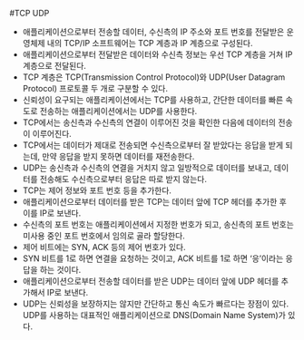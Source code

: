 #TCP UDP

- 애플리케이션으로부터 전송할 데이터, 수신측의 IP 주소와 포트 번호를 전달받은 운영체제 내의 TCP/IP 소프트웨어는 TCP 계층과 IP 계층으로 구성된다.
- 애플리케이션으로부터 전달받은 데이터와 수신측 정보는 우선 TCP 계층을 거쳐 IP 계층으로 전달된다.
- TCP 계층은 TCP(Transmission Control Protocol)와 UDP(User Datagram Protocol) 프로토콜 두 개로 구분할 수 있다.
- 신뢰성이 요구되는 애플리케이션에서는 TCP를 사용하고, 간단한 데이터를 빠른 속도로 전송하는 애플리케이션에서는 UDP를 사용한다.
- TCP에서는 송신측과 수신측의 연결이 이루어진 것을 확인한 다음에 데이터의 전송이 이루어진다.
- TCP에서는 데이터가 제대로 전송되면 수신측으로부터 잘 받았다는 응답을 받게 되는데, 만약 응답을 받지 못하면 데이터를 재전송한다.
- UDP는 송신측과 수신측의 연결을 거치지 않고 일방적으로 데이터를 보내고, 데이터를 전송해도 수신측으로부터 응답은 따로 받지 않는다.
- TCP는 제어 정보와 포트 번호 등을 추가한다.
- 애플리케이션으로부터 데이터를 받은 TCP는 데이터 앞에 TCP 헤더를 추가한 후 이를 IP로 보낸다.
- 수신측의 포트 번호는 애플리케이션에서 지정한 번호가 되고, 송신측의 포트 번호는 미사용 중인 포트 번호에서 임의로 골라 할당한다.
- 제어 비트에는 SYN, ACK 등의 제어 번호가 있다.
- SYN 비트를 1로 하면 연결을 요청하는 것이고, ACK 비트를 1로 하면 ‘응’이라는 응답을 하는 것이다.
- 애플리케이션으로부터 전송할 데이터를 받은 UDP는 데이터 앞에 UDP 헤더를 추가해서 IP로 보낸다.
- UDP는 신뢰성을 보장하지는 않지만 간단하고 통신 속도가 빠르다는 장점이 있다. UDP를 사용하는 대표적인 애플리케이션으로 DNS(Domain Name System)가 있다.